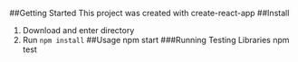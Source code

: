 ##Getting Started
This project was created with create-react-app
##Install 
1. Download and enter directory 
2. Run ```npm install```
##Usage 
npm start 
###Running Testing Libraries 
npm test